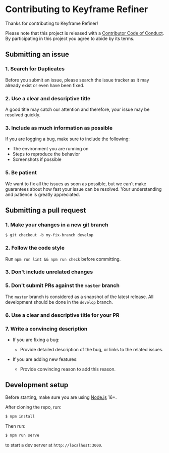 # Contributing to Keyframe Refiner

Thanks for contributing to Keyframe Refiner!

Please note that this project is released with a [Contributor Code of Conduct](CODE_OF_CONDUCT.md). By participating in this project you agree to abide by its terms.

## Submitting an issue

### 1. Search for Duplicates

Before you submit an issue, please search the issue tracker as it may already exist or even have been fixed.

### 2. Use a clear and descriptive title

A good title may catch our attention and therefore, your issue may be resolved quickly.

### 3. Include as much information as possible

If you are logging a bug, make sure to include the following:

- The environment you are running on
- Steps to reproduce the behavior
- Screenshots if possible

### 5. Be patient

We want to fix all the issues as soon as possible, but we can't make guarantees about how fast your issue can be resolved. Your understanding and patience is greatly appreciated.

## Submitting a pull request

### 1. Make your changes in a new git branch

```
$ git checkout -b my-fix-branch develop
```

### 2. Follow the code style

Run `npm run lint && npm run check` before committing.

### 3. Don't include unrelated changes

### 5. Don't submit PRs against the `master` branch

The `master` branch is considered as a snapshot of the latest release. All development should be done in the `develop` branch.

### 6. Use a clear and descriptive title for your PR

### 7. Write a convincing description

- If you are fixing a bug:

    - Provide detailed description of the bug, or links to the related issues.

- If you are adding new features:

    - Provide convincing reason to add this reason.


## Development setup

Before starting, make sure you are using [Node.js](http://nodejs.org/) 16+.

After cloning the repo, run:

```bash
$ npm install
```

Then run:

```bash
$ npm run serve
```

to start a dev server at `http://localhost:3000`.
